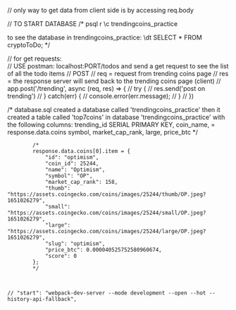 // only way to get data from client side is by accessing req.body

// TO START DATABASE
/*
psql r
\c trendingcoins_practice

to see the database in trendingcoins_practice: \dt
SELECT * FROM cryptoToDo;
*/

// for get requests:     
    // USE postman: localhost:PORT/todos and send a get request to see the list of all the todo items
// POST
// req = request from trending coins page
// res = the response server will send back to the trending coins page (client)
// app.post('/trending', async (req, res) => {
//     try {
//         res.send('post on trending')
//     } catch(err) {
//         console.error(err.message);
//     }
// })

/*
database.sql created a database called 'trendingcoins_practice'
then it created a table called 'top7coins' in database 'trendingcoins_practice' with the following columns:
    trending_id SERIAL PRIMARY KEY,
    coin_name, = response.data.coins
    symbol,
    market_cap_rank,
    large,
    price_btc
*/

            /*
            response.data.coins[0].item = {
                "id": "optimism",
                "coin_id": 25244,
                "name": "Optimism",
                "symbol": "OP",
                "market_cap_rank": 158,
                "thumb": "https://assets.coingecko.com/coins/images/25244/thumb/OP.jpeg?1651026279",
                "small": "https://assets.coingecko.com/coins/images/25244/small/OP.jpeg?1651026279",
                "large": "https://assets.coingecko.com/coins/images/25244/large/OP.jpeg?1651026279",
                "slug": "optimism",
                "price_btc": 0.000040525752580960674,
                "score": 0
            };
            */



    // "start": "webpack-dev-server --mode development --open --hot --history-api-fallback",
